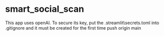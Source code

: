 # smart_social_scan

This app uses openAI. To secure its key, put the .streamlit\secrets.toml into .gitignore and it must be created for the first time push origin main